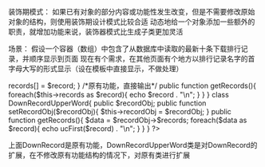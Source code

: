 装饰期模式：
	如果已有对象的部分内容或功能性发生改变，但是不需要修改原始对象的结构，则使用装饰期设计模式比较合适
	动态地给一个对象添加一些额外的职责，就增加功能来说，装饰器模式比生成子类更加灵活

场景：
	假设一个容器（数组）中包含了从数据库中读取的最新十条下载排行记录，并顺序显示到页面
	现在有个需求，在其他页面有个地方以排行记录名字的首字母大写的形式显示（设在模板中直接显示，不做处理）

<?php
class DownRecord{
	public $records = array();
	
	public function addRecord($record){
		$this->records[] = $record;
	}

	/*原有功能，直接输出*/
	public function getRecords(){
		foreach($this->records as $record){
			echo $record . "\n";
		}
	}
}

class DownRecordUpperWord{
	public $recordObj;

	public function setRecordObj($recordObj){
		$this->recordObj = $recordObj;
	}
	public function getRecords(){
		$data = $recordObj->$records;
		
		foreach($data as $record){
			echo ucFirst($record) . "\n";
		}
	}
}
?>
上面DownRecord是原有功能，DownRecordUpperWord类是对DownRecord的扩展，在不修改原有功能结构的情况下，对原有类进行扩展
